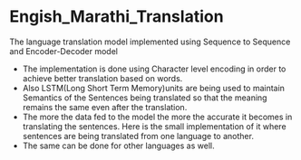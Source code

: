 # Engish_Marathi_Translation
The language translation model implemented using Sequence to Sequence and Encoder-Decoder model
- The implementation is done using Character level encoding in order to achieve better translation based on words.
- Also LSTM(Long Short Term Memory)units are being used to maintain Semantics of the Sentences being translated so that the meaning remains the same even after the translation. 
- The more the data fed to the model the more the accurate it becomes in translating the sentences. Here is the small implementation of it where sentences are being translated from one language to another. 
- The same can be done for other languages as well. 
